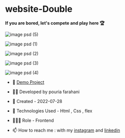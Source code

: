 # website-Double

**If you are bored, let's compete and play here 🏆**

![image psd (5)](https://user-images.githubusercontent.com/109727844/200143055-6a101c9c-e55b-4611-91e3-3a1a08a7900f.jpg)

![image psd (1)](https://user-images.githubusercontent.com/109727844/200142311-1e72a59b-d009-49e2-b30d-058183955678.jpg)

![image psd (2)](https://user-images.githubusercontent.com/109727844/200142379-ade343af-1630-416b-96ef-112a047587c8.jpg)

![image psd (3)](https://user-images.githubusercontent.com/109727844/200142421-e4bb1f39-e97b-4d91-983d-5dd157796621.jpg)

![image psd (4)](https://user-images.githubusercontent.com/109727844/200142505-e95a4908-73e5-4fbf-9e91-b0e06adac614.jpg)

- 🔗 [Demo Project](https://pouria-farahani-developer.github.io/website-Double/)

- 👨‍💻 Developed by pouria farahani

- 📆 Created - 2022-07-28

- 🤖 Technologies Used - Html , Css , flex

- 🕵🏻‍♀️ Role - Frontend

- 📫 How to reach me : with my [instagram](https://www.instagram.com/pouria_farahani_developer) and [linkedin](https://www.linkedin.com/in/pouria-farahani-developer)

